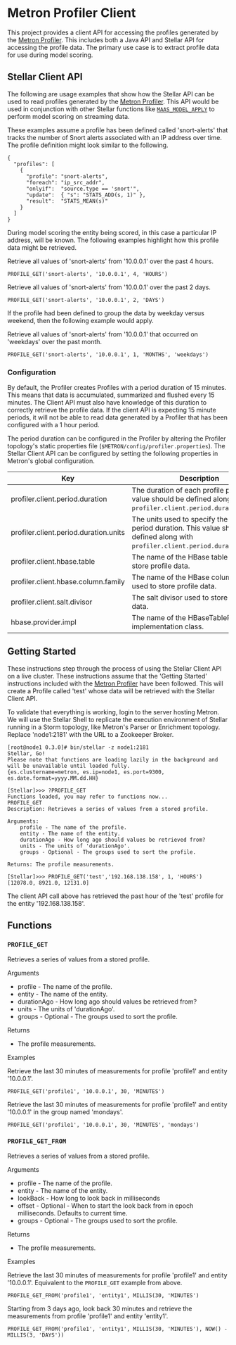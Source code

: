 # Metron Profiler Client

This project provides a client API for accessing the profiles generated by the [Metron Profiler](..//metron-profiler).  This includes both a Java API and Stellar API for accessing the profile data.  The primary use case is to extract profile data for use during model scoring.

## Stellar Client API

The following are usage examples that show how the Stellar API can be used to read profiles generated by the [Metron Profiler](../metron-profiler).  This API would be used in conjunction with other Stellar functions like [`MAAS_MODEL_APPLY`](../../metron-platform/metron-common) to perform model scoring on streaming data.

These examples assume a profile has been defined called 'snort-alerts' that tracks the number of Snort alerts associated with an IP address over time.  The profile definition might look similar to the following.

```
{
  "profiles": [
    {
      "profile": "snort-alerts",
      "foreach": "ip_src_addr",
      "onlyif":  "source.type == 'snort'",
      "update":  { "s": "STATS_ADD(s, 1)" },
      "result":  "STATS_MEAN(s)"
    }
  ]
}
```

During model scoring the entity being scored, in this case a particular IP address, will be known.  The following examples highlight how this profile data might be retrieved.

Retrieve all values of 'snort-alerts' from '10.0.0.1' over the past 4 hours.
```
PROFILE_GET('snort-alerts', '10.0.0.1', 4, 'HOURS')
```

Retrieve all values of 'snort-alerts' from '10.0.0.1' over the past 2 days.
```
PROFILE_GET('snort-alerts', '10.0.0.1', 2, 'DAYS')
```

If the profile had been defined to group the data by weekday versus weekend, then the following example would apply.

Retrieve all values of 'snort-alerts' from '10.0.0.1' that occurred on 'weekdays' over the past month.
```
PROFILE_GET('snort-alerts', '10.0.0.1', 1, 'MONTHS', 'weekdays')
```

### Configuration

By default, the Profiler creates Profiles with a period duration of 15 minutes. This means that data is accumulated, summarized and flushed every 15 minutes. The Client API must also have knowledge of this duration to correctly retrieve the profile data. If the client API is expecting 15 minute periods, it will not be able to read data generated by a Profiler that has been configured with a 1 hour period.

The period duration can be configured in the Profiler by altering the Profiler topology's static properties file (`$METRON/config/profiler.properties`). The Stellar Client API can be configured by setting the following properties in Metron's global configuration.

| Key                                   | Description                                                                                                                        | Required | Default  |
| ------------------------------------- | -------- | -------- | -------- |
| profiler.client.period.duration       | The duration of each profile period.  This value should be defined along with `profiler.client.period.duration.units`.  | Optional | 15       |
| profiler.client.period.duration.units | The units used to specify the profile period duration.  This value should be defined along with `profiler.client.period.duration`. | Optional | MINUTES  |
| profiler.client.hbase.table           | The name of the HBase table used to store profile data. | Optional | profiler |
| profiler.client.hbase.column.family         | The name of the HBase column family used to store profile data. | Optional | P |
| profiler.client.salt.divisor          | The salt divisor used to store profile data. | Optional | 1000     |
| hbase.provider.impl                   | The name of the HBaseTableProvider implementation class. | Optional |          |

## Getting Started

These instructions step through the process of using the Stellar Client API on a live cluster.  These instructions assume that the 'Getting Started' instructions included with the [Metron Profiler](../metron-profiler) have been followed.  This will create a Profile called 'test' whose data will be retrieved with the Stellar Client API.

To validate that everything is working, login to the server hosting Metron.  We will use the Stellar Shell to replicate the execution environment of Stellar running in a Storm topology, like Metron's Parser or Enrichment topology.  Replace 'node1:2181' with the URL to a Zookeeper Broker.  

```
[root@node1 0.3.0]# bin/stellar -z node1:2181
Stellar, Go!
Please note that functions are loading lazily in the background and will be unavailable until loaded fully.
{es.clustername=metron, es.ip=node1, es.port=9300, es.date.format=yyyy.MM.dd.HH}

[Stellar]>>> ?PROFILE_GET
Functions loaded, you may refer to functions now...
PROFILE_GET
Description: Retrieves a series of values from a stored profile.

Arguments:
	profile - The name of the profile.
	entity - The name of the entity.
	durationAgo - How long ago should values be retrieved from?
	units - The units of 'durationAgo'.
	groups - Optional - The groups used to sort the profile.

Returns: The profile measurements.

[Stellar]>>> PROFILE_GET('test','192.168.138.158', 1, 'HOURS')
[12078.0, 8921.0, 12131.0]
```

The client API call above has retrieved the past hour of the 'test' profile for the entity '192.168.138.158'.

## Functions

### `PROFILE_GET`

Retrieves a series of values from a stored profile.

Arguments
 * profile - The name of the profile.
 * entity - The name of the entity.
 * durationAgo - How long ago should values be retrieved from?
 * units - The units of 'durationAgo'.
 * groups - Optional - The groups used to sort the profile.

Returns
 * The profile measurements.

Examples

Retrieve the last 30 minutes of measurements for profile 'profile1' and entity '10.0.0.1'.
```
PROFILE_GET('profile1', '10.0.0.1', 30, 'MINUTES')
```

Retrieve the last 30 minutes of measurements for profile 'profile1' and entity '10.0.0.1' in the group named 'mondays'.
```
PROFILE_GET('profile1', '10.0.0.1', 30, 'MINUTES', 'mondays')
```

### `PROFILE_GET_FROM`

Retrieves a series of values from a stored profile.

Arguments
 * profile - The name of the profile.
 * entity - The name of the entity.
 * lookBack - How long to look back in milliseconds
 * offset - Optional - When to start the look back from in epoch milliseconds. Defaults to current time.
 * groups - Optional - The groups used to sort the profile.

Returns
 * The profile measurements.
 
Examples

Retrieve the last 30 minutes of measurements for profile 'profile1' and entity '10.0.0.1'.  Equivalent to the `PROFILE_GET` example from above.
```
PROFILE_GET_FROM('profile1', 'entity1', MILLIS(30, 'MINUTES')
```

Starting from 3 days ago, look back 30 minutes and retrieve the measurements from profile 'profile1' and entity 'entity1'.
```
PROFILE_GET_FROM('profile1', 'entity1', MILLIS(30, 'MINUTES'), NOW() - MILLIS(3, 'DAYS'))
```
